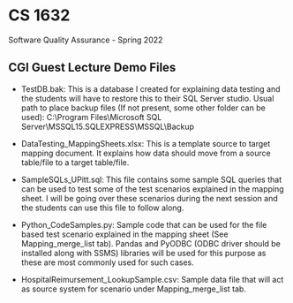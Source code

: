 # CS 1632
Software Quality Assurance - Spring 2022

## CGI Guest Lecture Demo Files

* TestDB.bak: This is a database I created for explaining data testing and the students will have to restore this to their SQL Server studio.
Usual path to place backup files (If not present, some other folder can be used): C:\Program Files\Microsoft SQL Server\MSSQL15.SQLEXPRESS\MSSQL\Backup

* DataTesting_MappingSheets.xlsx: This is a template source to target mapping document. It explains how data should move from a source table/file to a target table/file.

* SampleSQLs_UPitt.sql: This file contains some sample SQL queries that can be used to test some of the test scenarios explained in the mapping sheet. I will be going over these scenarios during the next session and the students can use this file to follow along.

* Python_CodeSamples.py: Sample code that can be used for the file based test scenario explained in the mapping sheet (See Mapping_merge_list tab). Pandas and PyODBC (ODBC driver should be installed along with SSMS) libraries will be used for this purpose as these are most commonly used for such cases.

* HospitalReimursement_LookupSample.csv: Sample data file that will act as source system for scenario under Mapping_merge_list tab.
